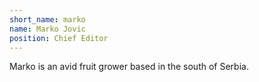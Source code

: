 ```yaml
---
short_name: marko
name: Marko Jovic
position: Chief Editor
---
```

Marko is an avid fruit grower based in the south of Serbia.